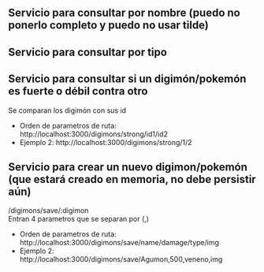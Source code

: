 ## Servicio para consultar por nombre (puedo no ponerlo completo y puedo no usar tilde)
## Servicio para consultar por tipo
## Servicio para consultar si un digimón/pokemón es fuerte o débil contra otro
 Se comparan los digimón con sus id
 - Orden de parametros de ruta: http://localhost:3000/digimons/strong/id1/id2
 - Ejemplo 2: http://localhost:3000/digimons/strong/1/2
## Servicio para crear un nuevo digimon/pokemón (que estará creado en memoria, no debe persistir aún)
 /digimons/save/:digimon  
 Entran 4 parametros que se separan por (,)
 - Orden de parametros de ruta: http://localhost:3000/digimons/save/name/damage/type/img
 - Ejemplo 2: http://localhost:3000/digimons/save/Agumon,500,veneno,img
